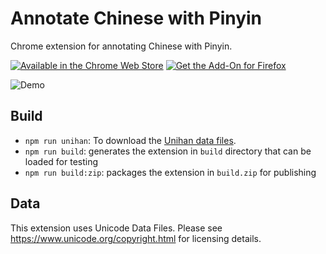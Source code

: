 # Annotate Chinese with Pinyin

Chrome extension for annotating Chinese with Pinyin.

[![Available in the Chrome Web Store](https://developer.chrome.com/webstore/images/ChromeWebStore_Badge_v2_206x58.png)](https://chrome.google.com/webstore/detail/annotate-chinese-with-pin/nklndoamigakcadfpngfkcppjpijcghj?hl=en)
[![Get the Add-On for Firefox](https://ffp4g1ylyit3jdyti1hqcvtb-wpengine.netdna-ssl.com/addons/files/2015/11/get-the-addon.png)](https://addons.mozilla.org/en-US/firefox/addon/annotate-chinese-with-pinyin/)

![Demo](https://user-images.githubusercontent.com/351715/93007452-48b43f00-f537-11ea-9b4e-1d13659d598f.gif)

## Build

* `npm run unihan`: To download the [Unihan data files](https://unicode.org/charts/unihan.html).
* `npm run build`: generates the extension in `build` directory that can be loaded for testing
* `npm run build:zip`: packages the extension in `build.zip` for publishing

## Data

This extension uses Unicode Data Files. Please see https://www.unicode.org/copyright.html for licensing details.
